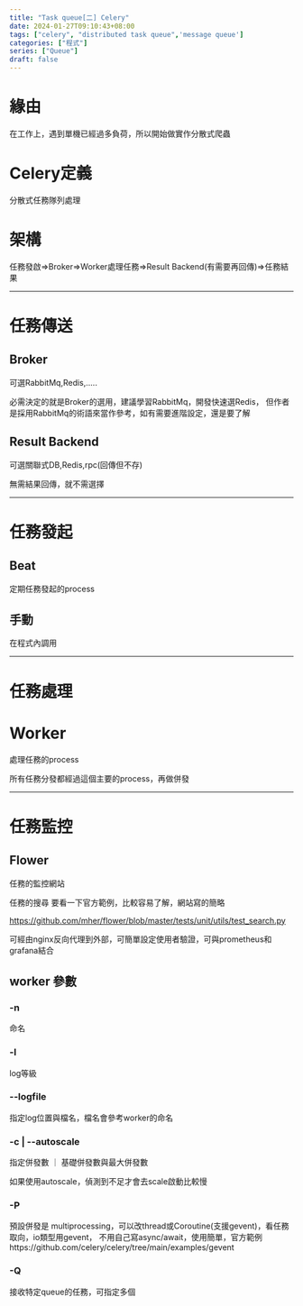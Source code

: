 ```yaml
---
title: "Task queue[二] Celery"
date: 2024-01-27T09:10:43+08:00
tags: ["celery", "distributed task queue",'message queue']
categories: ["程式"]
series: ["Queue"]
draft: false
---
```



# 緣由
在工作上，遇到單機已經過多負荷，所以開始做實作分散式爬蟲

# Celery定義
分散式任務隊列處理

# 架構
任務發啟=>Broker=>Worker處理任務=>Result Backend(有需要再回傳)=>任務結果

---
# 任務傳送

## Broker
可選RabbitMq,Redis,.....

必需決定的就是Broker的選用，建議學習RabbitMq，開發快速選Redis，
但作者是採用RabbitMq的術語來當作參考，如有需要進階設定，還是要了解

## Result Backend
可選關聯式DB,Redis,rpc(回傳但不存)

無需結果回傳，就不需選擇

---
# 任務發起

## Beat
定期任務發起的process

## 手動
在程式內調用

---
# 任務處理

# Worker
處理任務的process

所有任務分發都經過這個主要的process，再做併發

---
# 任務監控

## Flower
任務的監控網站

任務的搜尋 要看一下官方範例，比較容易了解，網站寫的簡略

https://github.com/mher/flower/blob/master/tests/unit/utils/test_search.py

可經由nginx反向代理到外部，可簡單設定使用者驗證，可與prometheus和grafana結合

## worker 參數

### -n
命名

### -l
log等級

### --logfile
指定log位置與檔名，檔名會參考worker的命名

### -c | --autoscale
指定併發數 ｜ 基礎併發數與最大併發數

如果使用autoscale，偵測到不足才會去scale啟動比較慢

### -P
預設併發是 multiprocessing，可以改thread或Coroutine(支援gevent)，看任務取向，io類型用gevent，
不用自己寫async/await，使用簡單，官方範例https://github.com/celery/celery/tree/main/examples/gevent

### -Q
接收特定queue的任務，可指定多個